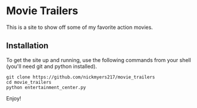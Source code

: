 # Movie Trailers
This is a site to show off some of my favorite action movies.

## Installation
To get the site up and running, use the following commands from your shell (you'll need git and python installed).

``` shell
git clone https://github.com/nickmyers217/movie_trailers
cd movie_trailers
python entertainment_center.py
```

Enjoy!

